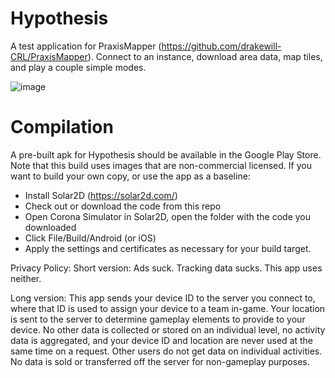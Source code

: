 # Hypothesis
A test application for PraxisMapper (https://github.com/drakewill-CRL/PraxisMapper). Connect to an instance, download area data, map tiles, and play a couple simple modes.

![image](https://user-images.githubusercontent.com/46307022/163604513-fb2271a4-0d42-43ce-8fa2-300be87cc475.png)


# Compilation
A pre-built apk for Hypothesis should be available in the Google Play Store. Note that this build uses images that are non-commercial licensed.
If you want to build your own copy, or use the app as a baseline:
* Install Solar2D (https://solar2d.com/)
* Check out or download the code from this repo
* Open Corona Simulator in Solar2D, open the folder with the code you downloaded
* Click File/Build/Android (or iOS)
* Apply the settings and certificates as necessary for your build target.

Privacy Policy:
Short version: Ads suck. Tracking data sucks. This app uses neither.

Long version: This app sends your device ID to the server you connect to, where that ID is used to assign your device to a team in-game. Your location is sent to the server to determine gameplay elements to provide to your device. No other data is collected or stored on an individual level, no activity data is aggregated, and your device ID and location are never used at the same time on a request. Other users do not get data on individual activities. No data is sold or transferred off the server for non-gameplay purposes.
